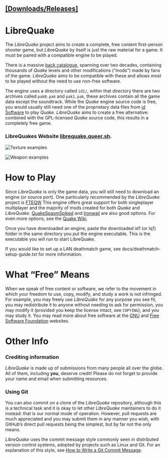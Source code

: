 
  ## [[Downloads/Releases]](https://github.com/MissLavender-LQ/LibreQuake/releases)
  # LibreQuake

The *LibreQuake* project aims to create a complete, free content first-person shooter game, but *LibreQuake* by itself is just the raw material for a game. It must be paired with a compatible engine to be played.

There is a massive [back catalogue](https://www.quaddicted.com), spanning over two decades, containing thousands of *Quake* levels and other modifications (“mods”) made by fans of the game. *LibreQuake* aims to be compatible with these and allows most to be played without the need to use non-free software.

The engine uses a directory called `id1/`, within that directory there are two archives called `pak0.pak` and `pak1.pak`, these archives contain all the game data except the soundtrack. While the *Quake* engine source code is free, you would usually still need one of the proprietary data files from [id Software](http://www.idsoftware.com) to play *Quake*. *LibreQuake* aims to create a free alternative: combined with the GPL-licensed *Quake* source code, this results in a completely free game.

### LibreQuakes Website [librequake.queer.sh](https://librequake.queer.sh).

![Texture examples](screenshots/textures_example.png)

![Weapon examples](screenshots/weapons_example.png)

# How to Play

Since *LibreQuake* is only the game data, you will still need to download an engine (or source port). One particularly recommended by the *LibreQuake* project is [FTEQW](https://fte.triptohell.info/downloads) This engine offers great support for both singleplayer multiplayer and the majority of mods created for both *Quake* and *LibreQuake*. [QuakeSpasmSpiked](https://triptohell.info/moodles/qss) and [Ironwail](https://github.com/andrei-drexler/ironwail/releases) are also good options. For even more options, see the [Quake Wiki](https://quakewiki.org/wiki/Engines).

Once you have downloaded an engine, paste the downloaded id1 (or lq1) folder in the same directory you put the engine executable. This is the executable you will run to start LibreQuake.

If you would like to set up a LAN deathmatch game, see docs/deathmatch-setup-guide.txt for more information.

# What “Free” Means

When we speak of free content or software, we refer to the movement in which your freedom to use, copy, modify, and study a work is not infringed. For example, you may freely use *LibreQuake* for any purpose you see fit, you may redistribute it to anyone without needing to ask for permission, you may modify it (provided you keep the license intact, see `COPYING`), and you may study it. You may read more about free software at the [GNU](http://www.gnu.org/) and [Free Software Foundation](http://www.fsf.org) websites.

# Other Info

### Crediting information

*LibreQuake* is made up of submissions from many people all over the globe. All of them, including **you**, deserve credit! Please do not forget to provide your name and email when submitting resources.

### Using Git

You can also commit on a clone of the *LibreQuake* repository, although this is a technical task and it is okay to let other *LibreQuake* maintainers to do it instead: that is our normal mode of operation. However, pull requests are much appreciated and you may submit them in any manner you wish, with GitHub’s direct pull requests being the simplest, but by far not the only means.

*LibreQuake* uses the commit message style commonly seen in distributed version control systems, adopted by projects such as Linux and Git. For an explanation of this style, see [How to Write a Git Commit Message](https://chris.beams.io/posts/git-commit/).
